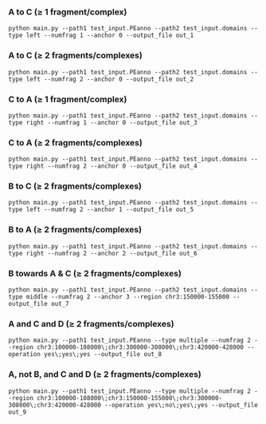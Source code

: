 ### A to C ($\geq$ 1 fragment/complex)
```
python main.py --path1 test_input.PEanno --path2 test_input.domains --type left --numfrag 1 --anchor 0 --output_file out_1
```

### A to C ($\geq$ 2 fragments/complexes)
```
python main.py --path1 test_input.PEanno --path2 test_input.domains --type left --numfrag 2 --anchor 0 --output_file out_2
```

### C to A ($\geq$ 1 fragment/complex)
```
python main.py --path1 test_input.PEanno --path2 test_input.domains --type right --numfrag 1 --anchor 0 --output_file out_3
```

### C to A ($\geq$ 2 fragments/complexes)
```
python main.py --path1 test_input.PEanno --path2 test_input.domains --type right --numfrag 2 --anchor 0 --output_file out_4
```

### B to C ($\geq$ 2 fragments/complexes)
```
python main.py --path1 test_input.PEanno --path2 test_input.domains --type left --numfrag 2 --anchor 1 --output_file out_5
```

### B to A ($\geq$ 2 fragments/complexes)
```
python main.py --path1 test_input.PEanno --path2 test_input.domains --type right --numfrag 2 --anchor 2 --output_file out_6
```

### B towards A & C ($\geq$ 2 fragments/complexes)
```
python main.py --path1 test_input.PEanno --path2 test_input.domains --type middle --numfrag 2 --anchor 3 --region chr3:150000-155000 --output_file out_7
```

### A and C and D ($\geq$ 2 fragments/complexes)
```
python main.py --path1 test_input.PEanno --type multiple --numfrag 2 --region chr3:100000-108000\;chr3:300000-308000\;chr3:420000-428000 --operation yes\;yes\;yes --output_file out_8
```

### A, not B, and C and D ($\geq$ 2 fragments/complexes)
```
python main.py --path1 test_input.PEanno --type multiple --numfrag 2 --region chr3:100000-108000\;chr3:150000-155000\;chr3:300000-308000\;chr3:420000-428000 --operation yes\;no\;yes\;yes --output_file out_9
```